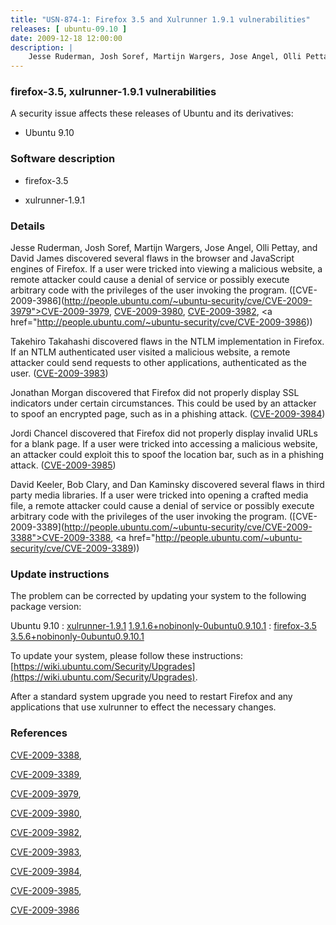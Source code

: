 ```yaml
---
title: "USN-874-1: Firefox 3.5 and Xulrunner 1.9.1 vulnerabilities"
releases: [ ubuntu-09.10 ]
date: 2009-12-18 12:00:00
description: |
    Jesse Ruderman, Josh Soref, Martijn Wargers, Jose Angel, Olli Pettay, and David James discovered several flaws in the browser and JavaScript engines of Firefox. If a user were tricked into viewing a malicious website, a remote attacker could cause a denial of service or possibly execute arbitrary code with the privileges of the user invoking the program. ([CVE-2009-3986](http://people.ubuntu.com/~ubuntu-security/cve/CVE-2009-3979">CVE-2009-3979</a>, <a href="http://people.ubuntu.com/~ubuntu-security/cve/CVE-2009-3980">CVE-2009-3980</a>, <a href="http://people.ubuntu.com/~ubuntu-security/cve/CVE-2009-3982">CVE-2009-3982</a>, <a href="http://people.ubuntu.com/~ubuntu-security/cve/CVE-2009-3986))
--- 
```

 
### firefox-3.5, xulrunner-1.9.1 vulnerabilities

A security issue affects these releases of Ubuntu and its derivatives:

* Ubuntu 9.10

### Software description

* firefox-3.5 

* xulrunner-1.9.1 

### Details

Jesse Ruderman, Josh Soref, Martijn Wargers, Jose Angel, Olli Pettay, and David James discovered several flaws in the browser and JavaScript engines of Firefox. If a user were tricked into viewing a malicious website, a remote attacker could cause a denial of service or possibly execute arbitrary code with the privileges of the user invoking the program. ([CVE-2009-3986](http://people.ubuntu.com/~ubuntu-security/cve/CVE-2009-3979">CVE-2009-3979</a>, <a href="http://people.ubuntu.com/~ubuntu-security/cve/CVE-2009-3980">CVE-2009-3980</a>, <a href="http://people.ubuntu.com/~ubuntu-security/cve/CVE-2009-3982">CVE-2009-3982</a>, <a href="http://people.ubuntu.com/~ubuntu-security/cve/CVE-2009-3986))

Takehiro Takahashi discovered flaws in the NTLM implementation in Firefox. If an NTLM authenticated user visited a malicious website, a remote attacker could send requests to other applications, authenticated as the user. ([CVE-2009-3983](http://people.ubuntu.com/~ubuntu-security/cve/CVE-2009-3983))

Jonathan Morgan discovered that Firefox did not properly display SSL indicators under certain circumstances. This could be used by an attacker to spoof an encrypted page, such as in a phishing attack. ([CVE-2009-3984](http://people.ubuntu.com/~ubuntu-security/cve/CVE-2009-3984))

Jordi Chancel discovered that Firefox did not properly display invalid URLs for a blank page. If a user were tricked into accessing a malicious website, an attacker could exploit this to spoof the location bar, such as in a phishing attack. ([CVE-2009-3985](http://people.ubuntu.com/~ubuntu-security/cve/CVE-2009-3985))

David Keeler, Bob Clary, and Dan Kaminsky discovered several flaws in third party media libraries. If a user were tricked into opening a crafted media file, a remote attacker could cause a denial of service or possibly execute arbitrary code with the privileges of the user invoking the program. ([CVE-2009-3389](http://people.ubuntu.com/~ubuntu-security/cve/CVE-2009-3388">CVE-2009-3388</a>, <a href="http://people.ubuntu.com/~ubuntu-security/cve/CVE-2009-3389)) 

### Update instructions

The problem can be corrected by updating your system to the following package version:

Ubuntu 9.10
 : [xulrunner-1.9.1](https://launchpad.net/ubuntu/+source/xulrunner-1.9.1) <span> [1.9.1.6+nobinonly-0ubuntu0.9.10.1](https://launchpad.net/ubuntu/+source/xulrunner-1.9.1/1.9.1.6+nobinonly-0ubuntu0.9.10.1) </span> 
 : [firefox-3.5](https://launchpad.net/ubuntu/+source/firefox-3.5) <span> [3.5.6+nobinonly-0ubuntu0.9.10.1](https://launchpad.net/ubuntu/+source/firefox-3.5/3.5.6+nobinonly-0ubuntu0.9.10.1) </span> 

To update your system, please follow these instructions: [https://wiki.ubuntu.com/Security/Upgrades](https://wiki.ubuntu.com/Security/Upgrades).

After a standard system upgrade you need to restart Firefox and any applications that use xulrunner to effect the necessary changes. 

### References

 [CVE-2009-3388](http://people.ubuntu.com/~ubuntu-security/cve/CVE-2009-3388), 

 [CVE-2009-3389](http://people.ubuntu.com/~ubuntu-security/cve/CVE-2009-3389), 

 [CVE-2009-3979](http://people.ubuntu.com/~ubuntu-security/cve/CVE-2009-3979), 

 [CVE-2009-3980](http://people.ubuntu.com/~ubuntu-security/cve/CVE-2009-3980), 

 [CVE-2009-3982](http://people.ubuntu.com/~ubuntu-security/cve/CVE-2009-3982), 

 [CVE-2009-3983](http://people.ubuntu.com/~ubuntu-security/cve/CVE-2009-3983), 

 [CVE-2009-3984](http://people.ubuntu.com/~ubuntu-security/cve/CVE-2009-3984), 

 [CVE-2009-3985](http://people.ubuntu.com/~ubuntu-security/cve/CVE-2009-3985), 

 [CVE-2009-3986](http://people.ubuntu.com/~ubuntu-security/cve/CVE-2009-3986)
 
